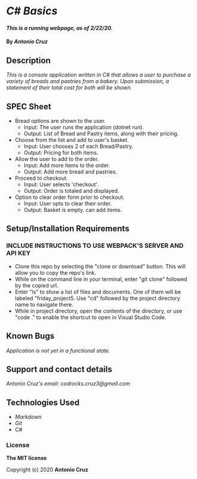 # _C# Basics_

#### _This is a running webpage, as of 2/22/20._

#### By _**Antonio Cruz**_

## Description

_This is a console application written in C# that allows a user to purchase a variety of breads and pastries from a bakery. Upon submission, a statement of their total cost for both will be shown._


## SPEC Sheet

* Bread options are shown to the user.
  * Input: The user runs the application (dotnet run).
  * Output: List of Bread and Pastry items, along with their pricing.
* Choose from the list and add to user's basket.
  * Input: User chooses 2 of each Bread/Pastry.
  * Output: Pricing for both items.
* Allow the user to add to the order.
  * Input: Add more items to the order.
  * Output: Add more bread and pastries.
* Proceed to checkout.
  * Input: User selects 'checkout'.
  * Output: Order is totaled and displayed.
* Option to clear order form prior to checkout.
  * Input: User opts to clear their order.
  * Output: Basket is empty. can add items.


## Setup/Installation Requirements

### INCLUDE INSTRUCTIONS TO USE WEBPACK'S SERVER AND API KEY
* Clone this repo by selecting the "clone or download" button. This will allow you to copy the repo's link.
* While on the command line in your terminal, enter "git clone" followed by the copied url.
* Enter "ls" to show a list of files and documents. One of them will be labeled "friday_project5. Use "cd" followed by the project directory name to navigate there. 
* While in project directory, open the contents of the directory, or use "code ." to enable the shortcut to open in Visual Studio Code. 

## Known Bugs

_Application is not yet in a functional state._

## Support and contact details

_Antonio Cruz's email:_
_codrocks.cruz3@gmail.com_

## Technologies Used

* _Markdown_
* _Git_
* C#


### License

**The MIT license**

Copyright (c) 2020 **Antonio Cruz**